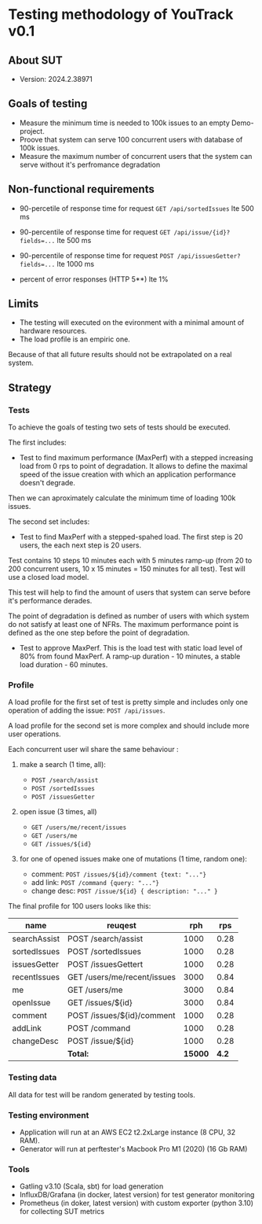 # Testing methodology of YouTrack v0.1

## About SUT

- Version: 2024.2.38971

## Goals of testing

- Measure the minimum time is needed to 100k issues to an empty Demo-project.
- Proove that system can serve 100 concurrent users with database of 100k issues.
- Measure the maximum number of concurrent users that the system can serve without it's perfromance degradation

## Non-functional requirements

- 90-percetile of response time for request `GET /api/sortedIssues` lte 500 ms

- 90-percentile of response time for request `GET /api/issue/{id}?fields=...` lte 500 ms

- 90-percentile of response time for request `POST /api/issuesGetter?fields=...` lte 1000 ms

- percent of error responses (HTTP 5**) lte 1%

## Limits

- The testing will executed on the evironment with a minimal amount of hardware resources.
- The load profile is an empiric one.

Because of that all future results should not be extrapolated on a real system.

## Strategy

### Tests

To achieve the goals of testing two sets of tests should be executed.

The first includes:

- Test to find maximum performance (MaxPerf) with a stepped increasing load from 0 rps to point of degradation. It allows to define the maximal speed of the issue creation with which an application performance doesn't degrade.

 Then we can aproximately calculate the minimum time of loading 100k issues.

The second set includes:

- Test to find MaxPerf with a stepped-spahed load. The first step is 20 users, the each next step is 20 users.

 Test contains 10 steps 10 minutes each with 5 minutes ramp-up (from 20 to 200 concurrent users, 10 x 15 minutes = 150 minutes for all test). Test will use a closed load model.

  This test will help to find the amount of users that system can serve before it's performance derades.

 The point of degradation is defined as number of users with which system do not satisfy at least one of NFRs. The maximum performance point is defined as the one step before the point of degradation.

- Test to approve MaxPerf. This is the load test with static load level of 80% from found MaxPerf. A ramp-up duration - 10 minutes, a stable load duration - 60 minutes.

### Profile

A load profile for the first set of test is pretty simple and includes only one operation of adding the issue: `POST /api/issues`.

A load profile for the second set is more complex and should include more user operations.

Each concurrent user wil share the same behaviour :

1. make a search (1 time, all):
   - `POST /search/assist`
   - `POST /sortedIssues`
   - `POST /issuesGetter`

2. open issue (3 times, all)
   - `GET /users/me/recent/issues`
   - `GET /users/me`
   - `GET /issues/${id}`

3. for one of opened issues make one of mutations (1 time, random one):
   - comment: `POST /issues/${id}/comment {text: "..."}`
   - add link: `POST /command {query: "..."}`
   - change desc: `POST /issue/${id} { description: "..." }`

The final profile for 100 users looks like this:

| name | reuqest | rph | rps |
| --- | --- | --- | --- |
| searchAssist | POST /search/assist | 1000 | 0.28 |
| sortedIssues | POST /sortedIssues | 1000 | 0.28 |
| issuesGetter | POST /issuesGettert | 1000 | 0.28 |
| recentIssues | GET /users/me/recent/issues | 3000 | 0.84 |
| me | GET /users/me | 3000 | 0.84 |
| openIssue | GET /issues/${id} | 3000 | 0.84 |
| comment | POST /issues/${id}/comment | 1000 | 0.28 |
| addLink | POST /command | 1000 | 0.28 |
| changeDesc | POST /issue/${id} | 1000 | 0.28 |
|| **Total:** | **15000** | **4.2** |

### Testing data

All data for test will be random generated by testing tools.

### Testing environment

- Application will run at an AWS EC2 t2.2xLarge instance (8 CPU, 32 RAM).
- Generator will run at perftester's Macbook Pro M1 (2020) (16 Gb RAM)

### Tools

- Gatling v3.10 (Scala, sbt)  for load generation
- InfluxDB/Grafana (in docker, latest version) for test generator monitoring
- Prometheus (in doker, latest version) with custom exporter (python 3.10) for collecting SUT metrics

